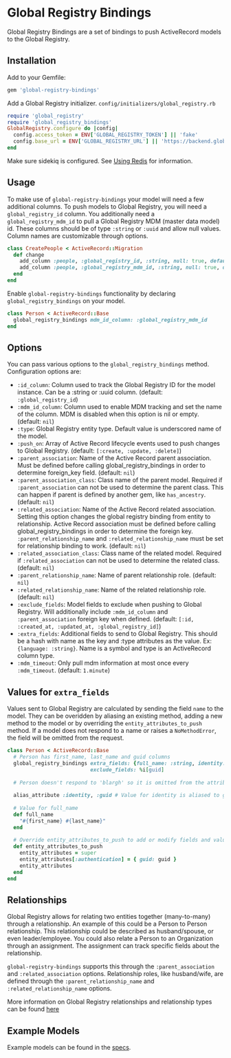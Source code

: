 # Global Registry Bindings

Global Registry Bindings are a set of bindings to push ActiveRecord models to the Global Registry.


## Installation

Add to your Gemfile:
```ruby
gem 'global-registry-bindings'
```

Add a Global Registry initializer.
`config/initializers/global_registry.rb`
```ruby
require 'global_registry'
require 'global_registry_bindings'
GlobalRegistry.configure do |config|
  config.access_token = ENV['GLOBAL_REGISTRY_TOKEN'] || 'fake'
  config.base_url = ENV['GLOBAL_REGISTRY_URL'] || 'https://backend.global-registry.org'
end
```

Make sure sidekiq is configured. See [Using Redis](https://github.com/mperham/sidekiq/wiki/Using-Redis) for information.

## Usage

To make use of `global-registry-bindings` your model will need a few additional columns.
To push models to Global Registry, you will need a `global_registry_id` column. You additionally need a
`global_registry_mdm_id` to pull a Global Registry MDM (master data model) id. These columns should be of type 
`:string` or `:uuid` and allow null values. Column names are customizable through options.
```ruby
class CreatePeople < ActiveRecord::Migration
  def change
    add_column :people, :global_registry_id, :string, null: true, default: nil
    add_column :people, :global_registry_mdm_id, :string, null: true, default: nil
  end
end
```

Enable `global-registry-bindings` functionality by declaring `global_registry_bindings` on your model.
```ruby
class Person < ActiveRecord::Base
  global_registry_bindings mdm_id_column: :global_registry_mdm_id
end
```

## Options

You can pass various options to the `global_registry_bindings` method. Configuration options are:

* `:id_column`: Column used to track the Global Registry ID for the model instance. Can be a :string or :uuid column.
(default: `:global_registry_id`) 
* `:mdm_id_column`: Column used to enable MDM tracking and set the name of the column. MDM is disabled when this
option is nil or empty. (default: `nil`)
* `:type`: Global Registry entity type. Default value is underscored name of the model.
* `:push_on`: Array of Active Record lifecycle events used to push changes to Global Registry.
(default: `[:create, :update, :delete]`) 
* `:parent_association`: Name of the Active Record parent association. Must be defined before calling
global_registry_bindings in order to determine foreign_key field. (default: `nil`)
* `:parent_association_class`: Class name of the parent model. Required if `:parent_association` can not be used
   to determine the parent class. This can happen if parent is defined by another gem, like `has_ancestry`.
   (default: `nil`)
* `:related_association`: Name of the Active Record related association. Setting this option changes the
   global registry binding from entity to relationship. Active Record association must be defined before calling
   global_registry_bindings in order to determine the foreign key. `:parent_relationship_name` and
   `:related_relationship_name` must be set for relationship binding to work. (default: `nil`)
* `:related_association_class`: Class name of the related model. Required if `:related_association` can not be
   used to determine the related class. (default: `nil`)
* `:parent_relationship_name`: Name of parent relationship role. (default: `nil`)
* `:related_relationship_name`: Name of the related relationship role. (default: `nil`)
* `:exclude_fields`: Model fields to exclude when pushing to Global Registry. Will additionally include `:mdm_id_column`
and `:parent_association` foreign key when defined. 
(default:  `[:id, :created_at, :updated_at, :global_registry_id]`)
* `:extra_fields`: Additional fields to send to Global Registry. This should be a hash with name as the key
and :type attributes as the value. Ex: `{language: :string}`. Name is a symbol and type is an ActiveRecord column type.
* `:mdm_timeout`: Only pull mdm information at most once every `:mdm_timeout`. (default: `1.minute`)

## Values for `extra_fields`

Values sent to Global Registry are calculated by sending the field `name` to the model. They can be overidden by
aliasing an existing method, adding a new method to the model or by overriding the `entity_attributes_to_push`
method. If a model does not respond to a name or raises a `NoMethodError`, the field will be omitted from the request.

```ruby
class Person < ActiveRecord::Base
  # Person has first_name, last_name and guid columns
  global_registry_bindings extra_fields: {full_name: :string, identity: :uuid, blargh: :integer},
                           exclude_fields: %i[guid]
  
  # Person doesn't respond to 'blargh' so it is omitted from the attributes to push
 
  alias_attribute :identity, :guid # Value for identity is aliased to guid
  
  # Value for full_name
  def full_name
    "#{first_name} #{last_name}"
  end
  
  # Override entity_attributes_to_push to add or modify fields and values
  def entity_attributes_to_push
    entity_attributes = super
    entity_attributes[:authentication] = { guid: guid }
    entity_attributes
  end
end
```

## Relationships

Global Registry allows for relating two entities together (many-to-many) through a relationship. An example of this
could be a Person to Person relationship. This relationship could be described as husband/spouse, or even
leader/employee. You could also relate a Person to an Organization through an assignment. The assignment can track
specific fields about the relationship.

`global-registry-bindings` supports this through the `:parent_association` and `:related_association` options.
Relationship roles, like husband/wife, are defined through the `:parent_relationship_name` and
`:related_relationship_name` options.

More information on Global Registry relationships and relationship types can be found
[here](https://github.com/CruGlobal/global_registry_docs/wiki/About-Relationships)

## Example Models

Example models can be found in the [specs](https://github.com/CruGlobal/global-registry-bindings/tree/master/spec/internal/app/models).
